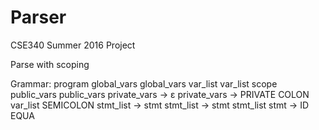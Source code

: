 # Parser

CSE340 Summer 2016 Project

Parse with scoping 

Grammar:
  program
  global_vars
  global_vars
  var_list
  var_list
  scope
  public_vars
  public_vars
  private_vars  -> ε
  private_vars  -> PRIVATE COLON var_list SEMICOLON
  stmt_list     -> stmt
  stmt_list     -> stmt stmt_list
  stmt          -> ID EQUA
